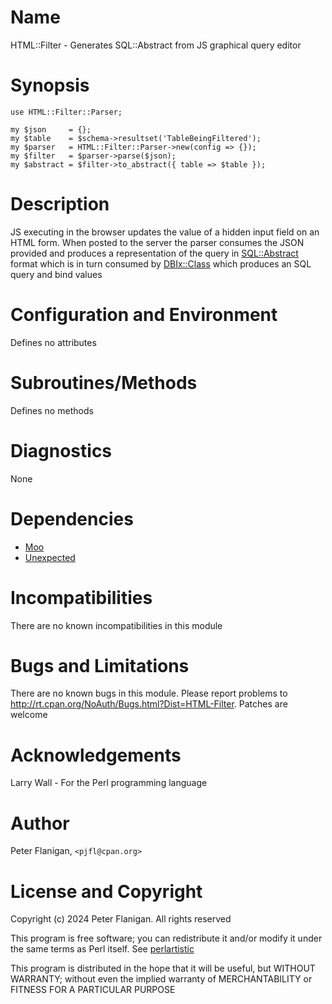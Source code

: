 # Name

HTML::Filter - Generates SQL::Abstract from JS graphical query editor

# Synopsis

    use HTML::Filter::Parser;

    my $json     = {};
    my $table    = $schema->resultset('TableBeingFiltered');
    my $parser   = HTML::Filter::Parser->new(config => {});
    my $filter   = $parser->parse($json);
    my $abstract = $filter->to_abstract({ table => $table });

# Description

JS executing in the browser updates the value of a hidden input field on an
HTML form. When posted to the server the parser consumes the JSON provided
and produces a representation of the query in [SQL::Abstract](https://metacpan.org/pod/SQL%3A%3AAbstract) format which
is in turn consumed by [DBIx::Class](https://metacpan.org/pod/DBIx%3A%3AClass) which produces an SQL query and bind
values

# Configuration and Environment

Defines no attributes

# Subroutines/Methods

Defines no methods

# Diagnostics

None

# Dependencies

- [Moo](https://metacpan.org/pod/Moo)
- [Unexpected](https://metacpan.org/pod/Unexpected)

# Incompatibilities

There are no known incompatibilities in this module

# Bugs and Limitations

There are no known bugs in this module. Please report problems to
http://rt.cpan.org/NoAuth/Bugs.html?Dist=HTML-Filter.
Patches are welcome

# Acknowledgements

Larry Wall - For the Perl programming language

# Author

Peter Flanigan, `<pjfl@cpan.org>`

# License and Copyright

Copyright (c) 2024 Peter Flanigan. All rights reserved

This program is free software; you can redistribute it and/or modify it
under the same terms as Perl itself. See [perlartistic](https://metacpan.org/pod/perlartistic)

This program is distributed in the hope that it will be useful,
but WITHOUT WARRANTY; without even the implied warranty of
MERCHANTABILITY or FITNESS FOR A PARTICULAR PURPOSE
